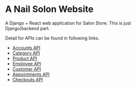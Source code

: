 # A Nail Solon Website
A Django + React web application for Salon Store. 
This is just Django/backend part.

Detail for APIs can be found in following links.
- [Accounts API](https://github.com/hobyfrezk/danni_web/blob/main/accounts/README.md)
- [Category API](https://github.com/hobyfrezk/danni_web/blob/main/categories/README.md)
- [Product API](https://github.com/hobyfrezk/danni_web/blob/main/products/README.md)
- [Employee API](https://github.com/hobyfrezk/danni_web/blob/main/employees/README.md)
- [Customer API](https://github.com/hobyfrezk/danni_web/blob/main/customers/README.md)
- [Appointments API](https://github.com/hobyfrezk/danni_web/blob/main/appointments/README.md)
- [Checkouts API](https://github.com/hobyfrezk/danni_web/blob/main/checouts/README.md)